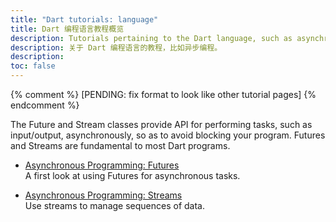 ```yaml
---
title: "Dart tutorials: language"
title: Dart 编程语言教程概览
description: Tutorials pertaining to the Dart language, such as asynchronous programming.
description: 关于 Dart 编程语言的教程，比如异步编程。
description: 
toc: false
---
```


{% comment %} [PENDING: fix format to look like other tutorial pages] {% endcomment %}

The Future and Stream classes provide API for performing tasks,
such as input/output, asynchronously, so as to avoid blocking your
program. Futures and Streams are fundamental to most Dart programs.

- [Asynchronous Programming: Futures](/tutorials/language/futures)<br>
  A first look at using Futures for asynchronous tasks.
  
- [Asynchronous Programming: Streams](/tutorials/language/streams)<br>
  Use streams to manage sequences of data.

